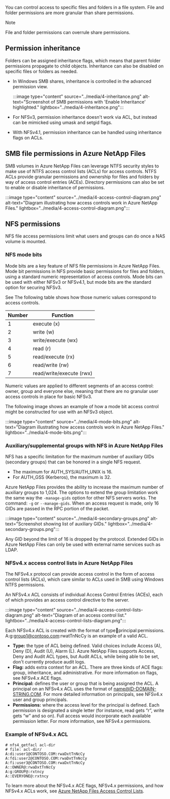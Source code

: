 You can control access to specific files and folders in a file system. File and folder permissions are more granular than share permissions. 

>[!NOTE]
>File and folder permissions can overrule share permissions. 

## Permission inheritance

Folders can be assigned inheritance flags, which means that parent folder permissions propagate to child objects. Inheritance can also be disabled on specific files or folders as needed.

- In Windows SMB shares, inheritance is controlled in the advanced permission view.

    :::image type="content" source="../media/4-inheritance.png" alt-text="Screenshot of SMB permissions with 'Enable Inheritance' highlighted." lightbox="../media/4-inheritance.png":::

- For NFSv3, permission inheritance doesn't work via ACL, but instead can be mimicked using umask and setgid flags.
- With NFSv4.1, permission inheritance can be handled using inheritance flags on ACLs.

## SMB file permissions in Azure NetApp Files

SMB volumes in Azure NetApp Files can leverage NTFS security styles to make use of NTFS access control lists (ACLs) for access controls. NTFS ACLs provide granular permissions and ownership for files and folders by way of access control entries (ACEs). Directory permissions can also be set to enable or disable inheritance of permissions.

:::image type="content" source="../media/4-access-control-diagram.png" alt-text="Diagram illustrating how access controls work in Azure NetApp Files." lightbox="../media/4-access-control-diagram.png":::

## NFS permissions

NFS file access permissions limit what users and groups can do once a NAS volume is mounted. 

### NFS mode bits

Mode bits are a key feature of NFS file permissions in Azure NetApp Files. Mode bit permissions in NFS provide basic permissions for files and folders, using a standard numeric representation of access controls. Mode bits can be used with either NFSv3 or NFSv4.1, but mode bits are the standard option for securing NFSv3. 

See
The following table shows how those numeric values correspond to access controls.

| Number | Function | 
| - | - |
| 1 | execute (x) |
| 2 |  write (w) |
| 3 | write/execute (wx) |
| 4 | read (r) |
| 5 | read/execute (rx) |
| 6 | read/write (rw) |
| 7 | read/write/execute (rwx) |

Numeric values are applied to different segments of an access control: owner, group and everyone else, meaning that there are no granular user access controls in place for basic NFSv3.

The following image shows an example of how a mode bit access control might be constructed for use with an NFSv3 object.

:::image type="content" source="../media/4-mode-bits.png" alt-text="Diagram illustrating how access controls work in Azure NetApp Files." lightbox="../media/4-mode-bits.png":::

### Auxiliary/supplemental groups with NFS in Azure NetApp Files

NFS has a specific limitation for the maximum number of auxiliary GIDs (secondary groups) that can be honored in a single NFS request. 

- The maximum for AUTH_SYS/AUTH_UNIX is 16. 
- For AUTH_GSS (Kerberos), the maximum is 32.

Azure NetApp Files provides the ability to increase the maximum number of auxiliary groups to 1,024. The options to extend the group limitation work the same way the `-manage-gids` option for other NFS servers works. The command: `-g` or `--manage-gids`. When an access request is made, only 16 GIDs are passed in the RPC portion of the packet.

:::image type="content" source="../media/4-secondary-groups.png" alt-text="Screenshot showing list of auxiliary GIDs." lightbox="../media/4-secondary-groups.png":::

Any GID beyond the limit of 16 is dropped by the protocol. Extended GIDs in Azure NetApp Files can only be used with external name services such as LDAP.

### NFSv4.x access control lists in Azure NetApp Files

The NFSv4.x protocol can provide access control in the form of access control lists (ACLs), which care similar to ACLs used in SMB using Windows NTFS permissions.

An NFSv4.x ACL consists of individual Access Control Entries (ACEs), each of which provides an access control directive to the server.

:::image type="content" source="../media/4-access-control-lists-diagram.png" alt-text="Diagram of an access control list." lightbox="../media/4-access-control-lists-diagram.png":::

Each NFSv4.x ACL is created with the format of type:flags:principal:permissions. A:g:group1@contoso.com:rwatTnNcCy is an example of a valid ACL.

- **Type:** the type of ACL being defined. Valid choices include Access (A), Deny (D), Audit (U), Alarm (L). Azure NetApp Files supports Access, Deny and Audit ACL types, but Audit ACLs, while being able to be set, don't currently produce audit logs.
- **Flag:** adds extra context for an ACL. There are three kinds of ACE flags: group, inheritance, and administrative. For more information on flags, see NFSv4.x ACE flags.
- **Principal:** defines the user or group that is being assigned the ACL. A principal on an NFSv4.x ACL uses the format of name@ID-DOMAIN-STRING.COM. For more detailed information on principals, see NFSv4.x user and group principals.
- **Permissions:** where the access level for the principal is defined. Each permission is designated a single letter (for instance, read gets “r”, write gets “w” and so on). Full access would incorporate each available permission letter. For more information, see NFSv4.x permissions.

### Example of NFSv4.x ACL

```
# nfs4_getfacl acl-dir
# file: acl-dir/
A:di:user1@CONTOSO.COM:rwaDxtTnNcCy
A:fdi:user2@CONTOSO.COM:rwaDxtTnNcCy
A:fi:user3@CONTOSO.COM:rwaDxtTnNcCy
A::OWNER@:rwaDxtTnNcCy
A:g:GROUP@:rxtncy
A::EVERYONE@:rxtncy
```

To learn more about the NFSv4.x ACE flags, NFSv4.x permissions, and how NFSv4.x ACLs work, see [Azure NetApp Files Access Control Lists](/azure/azure-netapp-files/nfs-access-control-lists#nfsv4x-ace-flags).